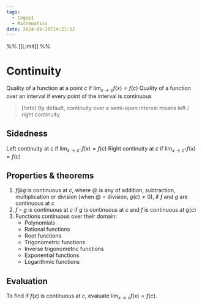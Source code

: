 ```yaml
---
tags:
  - Cegep1
  - Mathematics
date: 2024-09-20T14:21:52
---
```


%% [[Limit]] %%

# Continuity

Quality of a function at a point $c$ if $\lim_{ x \to c }f(x) = f(c)$
Quality of a function over an interval if every point of the interval is continuous

> [!info] By default, continuity over a semi-open interval means left / right continuity

## Sidedness

Left continuity at $c$ if $\lim_{ x \to c^- }f(x) = f(c)$
Right continuity at $c$ if $\lim_{ x \to c^+ }f(x) = f(c)$

## Properties & theorems

1. $f@g$ is continuous at $c$, where $@$ is any of addition, subtraction, multiplication or division (when $@$ = division, $g(c) \ne 0$), if $f$ and $g$ are continuous at $c$
2. $f\circ g$ is continuous at $c$ if $g$ is continuous at $c$ and $f$ is continuous at $g(c)$
3. Functions continuous over their domain:
	- Polynomials
	- Rational functions
	- Root functions
	- Trigonometric functions
	- Inverse trigonometric functions
	- Exponential functions
	- Logarithmic functions

## Evaluation

To find if $f(x)$ is continuous at $c$, evaluate $\lim_{ x \to c }f(x) = f(c)$.